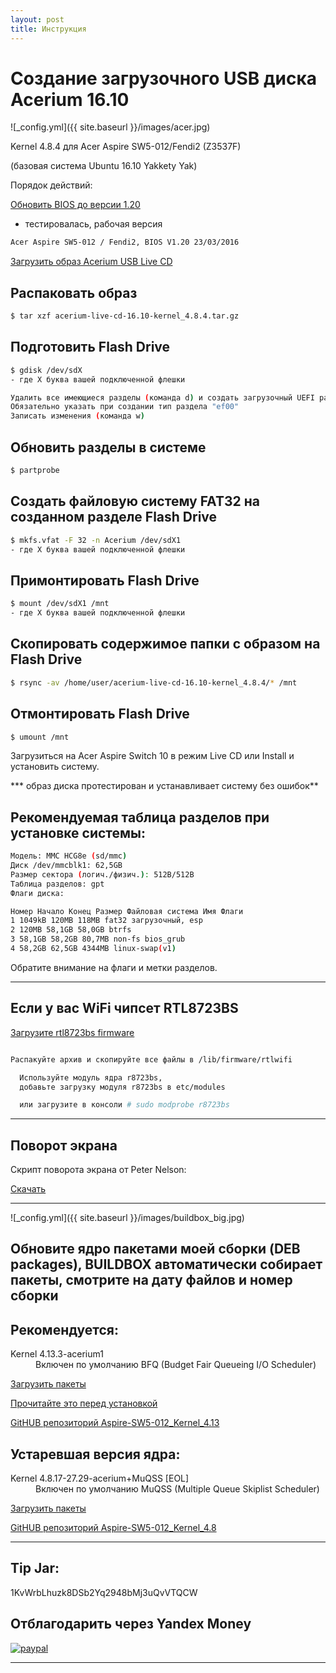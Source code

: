 ```yaml
---
layout: post
title: Инструкция
---
```


# Создание загрузочного USB диска Acerium 16.10


![_config.yml]({{ site.baseurl }}/images/acer.jpg)


 Kernel 4.8.4 для Acer Aspire SW5-012/Fendi2 (Z3537F)


(базовая система Ubuntu 16.10 Yakkety Yak)


Порядок действий:

[Обновить BIOS до версии 1.20](http://global-download.acer.com/GDFiles/BIOS/BIOS/BIOS_Acer_1.20_A_A.zip?acerid=635943075181893127&Step1=NOTEBOOK&Step2=ASPIRE%20SWITCH&Step3=SW5-012&OS=ALL&LC=ru&BC=ACER&SC=EMEA_23)
- тестировалась, рабочая версия

```bash
Acer Aspire SW5-012 / Fendi2, BIOS V1.20 23/03/2016
```


[Загрузить образ Acerium USB Live CD](https://yadi.sk/d/1QyvS_ddymFgb)


## Распаковать образ
```bash
$ tar xzf acerium-live-cd-16.10-kernel_4.8.4.tar.gz
```

## Подготовить Flash Drive
```bash
$ gdisk /dev/sdX
- где X буква вашей подключенной флешки

Удалить все имеющиеся разделы (команда d) и создать загрузочный UEFI раздел (команда n)
Обязательно указать при создании тип раздела "ef00"
Записать изменения (команда w)
```

## Обновить разделы в системе
```bash
$ partprobe
```

## Создать файловую систему FAT32 на созданном разделе Flash Drive
```bash
$ mkfs.vfat -F 32 -n Acerium /dev/sdX1
- где X буква вашей подключенной флешки
```

## Примонтировать Flash Drive
```bash
$ mount /dev/sdX1 /mnt
- где X буква вашей подключенной флешки
```

## Скопировать содержимое папки с образом на Flash Drive
```bash
$ rsync -av /home/user/acerium-live-cd-16.10-kernel_4.8.4/* /mnt
```

## Отмонтировать Flash Drive
```bash
$ umount /mnt
```

Загрузиться на Acer Aspire Switch 10 в режим Live CD или Install и установить систему.

*** образ диска протестирован и устанавливает систему без ошибок**

## Рекомендуемая таблица разделов при установке системы:
```bash
Модель: MMC HCG8e (sd/mmc)
Диск /dev/mmcblk1: 62,5GB
Размер сектора (логич./физич.): 512B/512B
Таблица разделов: gpt
Флаги диска: 

Номер Начало Конец Размер Файловая система Имя Флаги
1 1049kB 120MB 118MB fat32 загрузочный, esp
2 120MB 58,1GB 58,0GB btrfs
3 58,1GB 58,2GB 80,7MB non-fs bios_grub
4 58,2GB 62,5GB 4344MB linux-swap(v1)
```

Обратите внимание на флаги и метки разделов.

***

## Если у вас WiFi чипсет RTL8723BS

[Загрузите rtl8723bs firmware](https://yadi.sk/d/XG1e_nEcyt6vJ)

```bash

Распакуйте архив и скопируйте все файлы в /lib/firmware/rtlwifi

  Используйте модуль ядра r8723bs,
  добавьте загрузку модуля r8723bs в etc/modules

  или загрузите в консоли # sudo modprobe r8723bs
```

***

## Поворот экрана


Скрипт поворота экрана от Peter Nelson:

[Скачать](https://github.com/pbnelson/rotswap/)


***


![_config.yml]({{ site.baseurl }}/images/buildbox_big.jpg)


## Обновите ядро пакетами моей сборки (DEB packages), BUILDBOX автоматически собирает пакеты, смотрите на дату файлов и номер сборки

## Рекомендуется:

<dl>
    <dt>Kernel 4.13.3-acerium1</dt>
  <dd>Включен по умолчанию BFQ (Budget Fair Queueing I/O Scheduler)</dd>

</dl>

[Загрузить пакеты](https://drive.google.com/drive/folders/0B5ngHZIeNdyTUnYzUkxxMHduMmc?usp=sharing)

[Прочитайте это перед установкой](https://github.com/AndyLavr/Aspire-SW5-012_Kernel_4.13/releases)

[GitHUB репозиторий Aspire-SW5-012_Kernel_4.13](https://github.com/AndyLavr/Aspire-SW5-012_Kernel_4.13)


## Устаревшая версия ядра:

<dl>
    <dt>Kernel 4.8.17-27.29-acerium+MuQSS [EOL]</dt>
  <dd>Включен по умолчанию MuQSS (Multiple Queue Skiplist Scheduler)</dd>

</dl>

[Загрузить пакеты](https://drive.google.com/drive/folders/0B5ngHZIeNdyTOEktYm1naDMtX28?usp=sharing)

[GitHUB репозиторий Aspire-SW5-012_Kernel_4.8](https://github.com/AndyLavr/Aspire-SW5-012_Kernel_4.8)


***

## Tip Jar: 

1KvWrbLhuzk8DSb2Yq2948bMj3uQvVTQCW


## Отблагодарить через Yandex Money


[![paypal](https://www.paypalobjects.com/en_US/i/btn/btn_donateCC_LG.gif)](https://money.yandex.ru/to/410013794063623)


***

